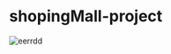 # shopingMall-project
![eerrdd](https://user-images.githubusercontent.com/64369977/212766056-8c4d107e-6439-4a23-ba6e-6472e8d6a436.png)
